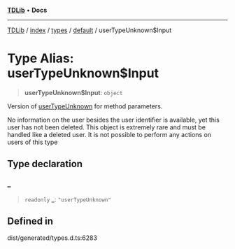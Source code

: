 [**TDLib**](../../../../../../README.md) • **Docs**

***

[TDLib](../../../../../../modules.md) / [index](../../../../../README.md) / [types](../../../README.md) / [default](../README.md) / userTypeUnknown$Input

# Type Alias: userTypeUnknown$Input

> **userTypeUnknown$Input**: `object`

Version of [userTypeUnknown](userTypeUnknown.md) for method parameters.

No information on the user besides the user identifier is available, yet this user has not been deleted. This object is extremely rare and must be handled like a deleted user. It is not possible to perform any actions on users of this type

## Type declaration

### \_

> `readonly` **\_**: `"userTypeUnknown"`

## Defined in

dist/generated/types.d.ts:6283
